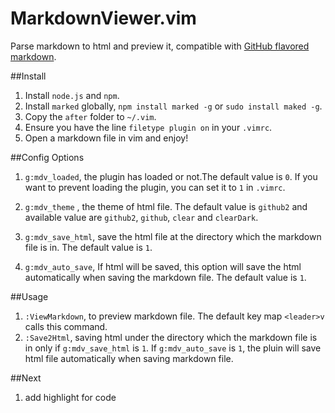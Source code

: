 MarkdownViewer.vim
===================
Parse markdown to html and preview it, compatible with [GitHub flavored
markdown](https://help.github.com/articles/github-flavored-markdown).


##Install
1. Install `node.js` and `npm`.
1. Install `marked` globally, `npm install marked -g` or `sudo install maked -g`.
1. Copy the `after` folder to `~/.vim`.
1. Ensure you have the line `filetype plugin on` in your `.vimrc`.
1. Open a markdown file in vim and enjoy!

##Config Options
1. `g:mdv_loaded`, the plugin has loaded or not.The default value is `0`. If
   you want to prevent loading the plugin, you can set it to `1` in `.vimrc`.

1. `g:mdv_theme` , the theme of html file. The default value is `github2` and
   available value are `github2`, `github`, `clear` and `clearDark`.

1. `g:mdv_save_html`, save the html file at the directory which the  markdown
   file is in. The default value is `1`.

1. `g:mdv_auto_save`, If html will be saved, this option will save the html
   automatically when saving the markdown file.  The default value is `1`.


##Usage
1. `:ViewMarkdown`, to preview markdown file. The default key map `<leader>v`
   calls this command.
1. `:Save2Html`, saving html under the directory which the markdown file is in
   only if `g:mdv_save_html` is `1`. If `g:mdv_auto_save` is `1`, the pluin
   will save html file automatically when saving markdown file.

##Next
1. add highlight for code



